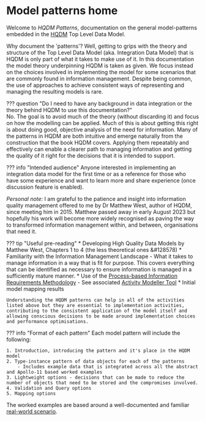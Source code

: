 # Model patterns home

Welcome to *HQDM Patterns*, documentation on the general model-patterns embedded in the [HQDM](https://www.oreilly.com/library/view/developing-high-quality/9780123751065/) Top Level Data Model.

Why document the 'patterns'?  Well, getting to grips with the theory and structure of the Top Level Data Model (aka. Integration Data Model) that is HQDM is only part of what it takes to make use of it.  In this documentation the model theory underpinning HQDM is taken as given.  We focus instead on the choices involved in implementing the model for some scenarios that are commonly found in information management.  Despite being common, the use of approaches to achieve consistent ways of representing and managing the resulting models is rare.

??? question "Do I need to have any background in data integration or the theory behind HQDM to use this documentation?"  
    No.  The goal is to avoid much of the theory (without discarding it) and focus on how the modelling can be applied.  Much of this is about getting this right is about doing good, objective analysis of the need for information.  Many of the patterns in HQDM are both intuitive and emerge naturally from the construction that the book HQDM covers.  Applying them repeatably and effectively can enable a clearer path to managing information and getting the quality of it right for the decisions that it is intended to support.

??? info "Intended audience"
    Anyone interested in implementing an integration data model for the first time or as a reference for those who have some experience and want to learn more and share experience (once discussion feature is enabled).

*Personal note:* I am grateful to the patience and insight into information quality management offered to me by Dr Matthew West, author of HQDM, since meeting him in 2015.  Matthew passed away in early August 2023 but hopefully his work will become more widely recognised as paving the way to transformed information management within, and between, organisations that need it.

??? tip "Useful pre-reading"
    * Developing High Quality Data Models by Matthew West, Chapters 1 to 4 (the less theoretical ones &#128578)
    * Familiarity with the Information Management Landscape
        - What it takes to manage information in a way that is fit for purpose.  This covers everything that can be identified as necessary to ensure information is managed in a sufficiently mature manner. 
    * Use of the [Process-based Information Requirements Methodology](https://github.com/Apollo-Protocol/information-requirement-methodology)
        - See associated [Activity Modeller Tool](https://apollo-protocol.github.io/4d-activity-editor/)
    * Initial model mapping results

    Understanding the HQDM patterns can help in all of the activities listed above but they are essential to implementation activities, contributing to the consistent application of the model itself and allowing conscious decisions to be made around implementation choices and performance optimisations.

??? info "Format of each pattern"
    Each model pattern will include the following:

    1. Introduction, introducing the pattern and it's place in the HQDM model
    2. Type-instance pattern of data objects for each of the patterns
        - Includes example data that is integrated across all the abstract and Apollo-11 based worked examples
    3. Lightweight options - decisions that can be made to reduce the number of objects that need to be stored and the compromises involved.
    4. Validation and Query options
    5. Mapping options

The worked examples are based around a well-documented and familiar [real-world scenario](./scenario.md).